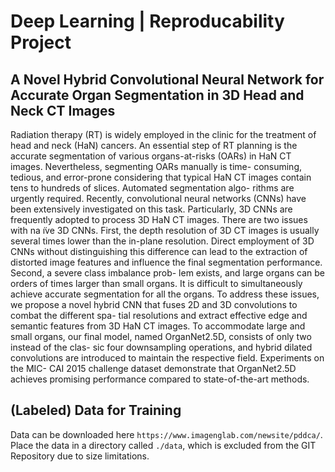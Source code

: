 
# Deep Learning | Reproducability Project

## A Novel Hybrid Convolutional Neural Network for Accurate Organ Segmentation  in 3D Head and Neck CT Images

Radiation therapy (RT) is widely employed in the clinic for the treatment of head and neck (HaN) cancers. An essential 
step of RT planning is the accurate segmentation of various organs-at-risks (OARs) in HaN CT images. Nevertheless, 
segmenting OARs manually is time- consuming, tedious, and error-prone considering that typical HaN CT images contain 
tens to hundreds of slices. Automated segmentation algo- rithms are urgently required. Recently, convolutional neural 
networks (CNNs) have been extensively investigated on this task. Particularly, 3D CNNs are frequently adopted to process 
3D HaN CT images. There are two issues with na ̈ıve 3D CNNs. First, the depth resolution of 3D CT images is usually 
several times lower than the in-plane resolution. Direct employment of 3D CNNs without distinguishing this difference 
can lead to the extraction of distorted image features and influence the final segmentation performance. Second, a 
severe class imbalance prob- lem exists, and large organs can be orders of times larger than small organs. It is 
difficult to simultaneously achieve accurate segmentation for all the organs. To address these issues, we propose a 
novel hybrid CNN that fuses 2D and 3D convolutions to combat the different spa- tial resolutions and extract effective 
edge and semantic features from 3D HaN CT images. To accommodate large and small organs, our final model, named 
OrganNet2.5D, consists of only two instead of the clas- sic four downsampling operations, and hybrid dilated 
convolutions are introduced to maintain the respective field. Experiments on the MIC- CAI 2015 challenge dataset
demonstrate that OrganNet2.5D achieves promising performance compared to state-of-the-art methods.

## (Labeled) Data for Training

Data can be downloaded here `https://www.imagenglab.com/newsite/pddca/`. Place the data in a directory called `./data`, 
which is excluded from the GIT Repository due to size limitations.